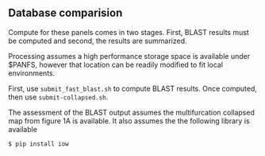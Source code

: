 Database comparision
--------------------

Compute for these panels comes in two stages. First, BLAST results must be 
computed and second, the results are summarized.

Processing assumes a high performance storage space is available under $PANFS,
however that location can be readily modified to fit local environments.

First, use `submit_fast_blast.sh` to compute BLAST results. Once computed, then
use `submit-collapsed.sh`. 

The assessment of the BLAST output assumes the multifurcation collapsed map
from figure 1A is available. It also assumes the the following library is
available

```
$ pip install iow
```
